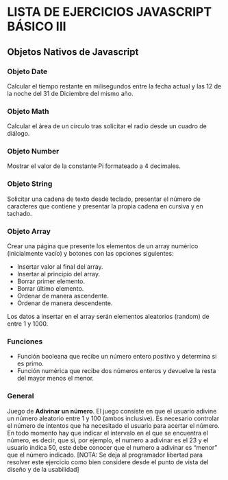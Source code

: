 # LISTA DE EJERCICIOS JAVASCRIPT BÁSICO III

## Objetos Nativos de Javascript

### Objeto Date

Calcular el tiempo restante en milisegundos entre la fecha actual y las 12 de la noche del 31 de Diciembre del mismo año.

### Objeto Math

Calcular el área de un círculo tras solicitar el radio desde un cuadro de diálogo.

### Objeto Number

Mostrar el valor de la constante Pi formateado a 4 decimales.

### Objeto String

Solicitar una cadena de texto desde teclado, presentar el número de caracteres que contiene y presentar la propia cadena en cursiva y en tachado.

### Objeto Array

Crear una página que presente los elementos de un array numérico (inicialmente vacío) y botones con las opciones siguientes:

- Insertar valor al final del array.
- Insertar al principio del array.
- Borrar primer elemento.
- Borrar último elemento.
- Ordenar de manera ascendente.
- Ordenar de manera descendente.

Los datos a insertar en el array serán elementos aleatorios (random) de entre 1 y 1000.

### Funciones

- Función booleana que recibe un número entero positivo y determina si es primo.
- Función numérica que recibe dos números enteros y devuelve la resta del mayor menos el menor.

### General

Juego de **Adivinar un número**. El juego consiste en que el usuario adivine un número aleatorio entre 1 y 100 (ambos inclusive). Es necesario controlar el número de intentos que ha necesitado el usuario para acertar el número. En todo momento hay que indicar el intervalo en el que se encuentra el número, es decir, que si, por ejemplo, el numero a adivinar es el 23 y el usuario indica 50, este debe conocer que el numero a adivinar es “menor” que el número indicado. [NOTA: Se deja al programador libertad para resolver este ejercicio como bien considere desde el punto de vista del diseño y de la usabilidad]
